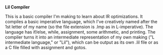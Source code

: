 **Lil Compiler**


This is a basic compiler I'm making to learn about IR optimizations. It 
compiles a basic imperative language, which I've creatively named after the 1st
letter of my name (so the file extension is .lmp as in L-imperative). The 
language has if/else, while, assignment, some arithmetic, and printing. 
The compiler turns it into an intermediate representation
of my own making ("L intermediate language," or "Lil"), which can be output
as its own .lil file or as a C file filled with assignment and gotos.

